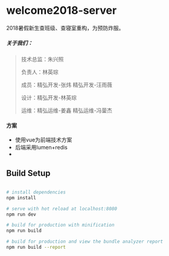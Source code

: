# welcome2018-server

2018暑假新生查班级、查寝室重构，为预防炸服。

##### 关于我们：

> 技术总监：朱兴照
>
> 负责人：林英琮
>
> 成员：精弘开发-张炜  精弘开发-汪雨薇
>
> 设计：精弘开发-林英琮
>
> 运维：精弘运维-姜鑫  精弘运维-冯蓥杰

#### 方案

- 使用vue为前端技术方案
- 后端采用lumen+redis
- 

## Build Setup

```bash

# install dependencies
npm install

# serve with hot reload at localhost:8080
npm run dev

# build for production with minification
npm run build

# build for production and view the bundle analyzer report
npm run build --report
```
